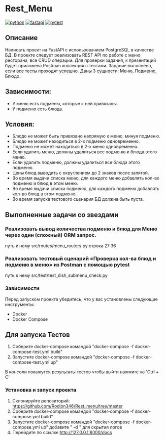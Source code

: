 # Rest_Menu

[![python](https://img.shields.io/badge/python-3.10_slim-blue?style=flat-square)](https://www.python.org/)
[![fastapi](https://img.shields.io/badge/fastapi-0.100.0-critical?style=flat-square)](https://fastapi.tiangolo.com/)
[![pytest](https://img.shields.io/badge/pytest-passed-brightgreen)](https://docs.pytest.org/en/7.4.x/)


## Описание

Написать проект на FastAPI с использованием PostgreSQL в качестве БД. В проекте следует реализовать REST API по работе с меню ресторана, все CRUD операции. Для проверки задания, к презентаций будет приложена Postman коллекция с тестами. Задание выполнено, если все тесты проходят успешно.
Даны 3 сущности: Меню, Подменю, Блюдо.

## Зависимости:
- У меню есть подменю, которые к ней привязаны.
- У подменю есть блюда.

## Условия:
- Блюдо не может быть привязано напрямую к меню, минуя подменю.
- Блюдо не может находиться в 2-х подменю одновременно.
- Подменю не может находиться в 2-х меню одновременно.
- Если удалить меню, должны удалиться все подменю и блюда этого меню.
- Если удалить подменю, должны удалиться все блюда этого подменю.
- Цены блюд выводить с округлением до 2 знаков после запятой.
- Во время выдачи списка меню, для каждого меню добавлять кол-во подменю и блюд в этом меню.
- Во время выдачи списка подменю, для каждого подменю добавлять кол-во блюд в этом подменю.
- Во время запуска тестового сценария БД должна быть пуста.

## Выполненные задачи со звездами

### Реализовать вывод количества подменю и блюд для Меню через один (сложный) ORM запрос.
путь к нему src/routes/menu_routers.py строка 27:36

### Реализовать тестовый сценарий «Проверка кол-ва блюд и подменю в меню» из Postman с помощью pytest
путь к нему src/test/test_dish_submenu_check.py

### Зависимости

Перед запуском проекта убедитесь, что у вас установлены следующие инструменты:

- Docker
- Docker Compose

## Для запуска Тестов

1. Соберите docker-compose командой "docker-compose -f docker-compose-test.yml build"
2. Запустите docker-compose командой "docker-compose -f docker-compose-test.yml up"

В консоли покажутся результаты тестов чтобы выйти нажмите на 'Ctrl + C'

### Установка и запуск проекта

1. Склонируйте репозиторий: https://github.com/Rodion346/Rest_menu/tree/master
2. Соберите docker-compose командой "docker-compose -f docker-compose.yml build"
3. Запустите docker-compose командой "docker-compose -f docker-compose.yml up" добавите " -d " для скрытия логов
4. Перейдите по ссылке http://127.0.0.1:8000/docs
